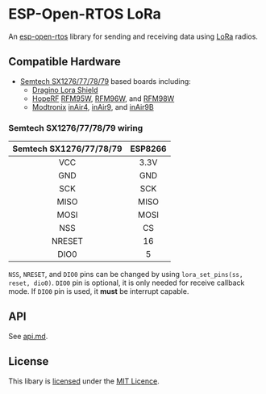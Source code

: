 # ESP-Open-RTOS LoRa

An [esp-open-rtos](https://github.com/SuperHouse/esp-open-rtos) library for sending and receiving data using [LoRa](https://www.lora-alliance.org/) radios.

## Compatible Hardware

 * [Semtech SX1276/77/78/79](http://www.semtech.com/apps/product.php?pn=SX1276) based boards including:
   * [Dragino Lora Shield](http://www.dragino.com/products/module/item/102-lora-shield.html)
   * [HopeRF](http://www.hoperf.com/rf_transceiver/lora/) [RFM95W](http://www.hoperf.com/rf_transceiver/lora/RFM95W.html), [RFM96W](http://www.hoperf.com/rf_transceiver/lora/RFM96W.html), and [RFM98W](http://www.hoperf.com/rf_transceiver/lora/RFM98W.html)
   * [Modtronix](http://modtronix.com/) [inAir4](http://modtronix.com/inair4.html), [inAir9](http://modtronix.com/inair9.html), and [inAir9B](http://modtronix.com/inair9b.html)

### Semtech SX1276/77/78/79 wiring

| Semtech SX1276/77/78/79 | ESP8266 |
| :---------------------: | :------:|
| VCC | 3.3V |
| GND | GND |
| SCK | SCK |
| MISO | MISO |
| MOSI | MOSI |
| NSS | CS |
| NRESET | 16 |
| DIO0 | 5 |


`NSS`, `NRESET`, and `DIO0` pins can be changed by using `lora_set_pins(ss, reset, dio0)`. `DIO0` pin is optional, it is only needed for receive callback mode. If `DIO0` pin is used, it **must** be interrupt capable.

## API

See [api.md](api.md).

## License

This libary is [licensed](LICENSE) under the [MIT Licence](http://en.wikipedia.org/wiki/MIT_License).
